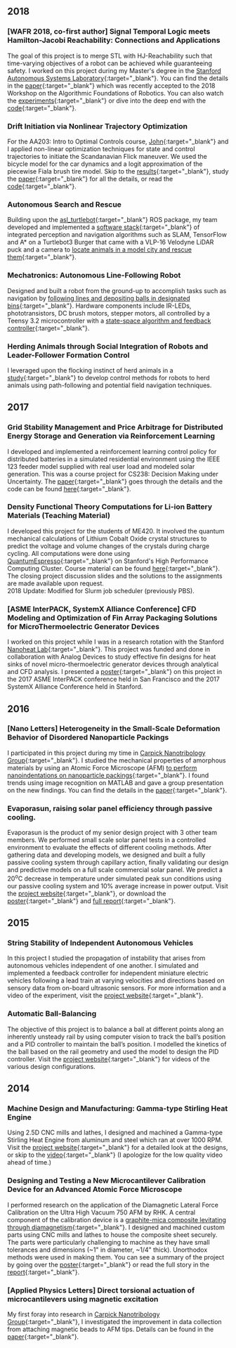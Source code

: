 ## 2018
### [WAFR 2018, co-first author] Signal Temporal Logic meets Hamilton-Jacobi Reachability: Connections and Applications
The goal of this project is to merge STL with HJ-Reachability such that time-varying objectives of a robot can be achieved while guaranteeing safety. I worked on this project during my Master's degree in the [Stanford Autonomous Systems Laboratory](http://asl.stanford.edu/){:target="_blank"}. You can find the details in the [paper](http://asl.stanford.edu/wp-content/papercite-data/pdf/Chen.Tam.Livingston.Pavone.WAFR18.pdf){:target="_blank"} which was recently accepted to the 2018 Workshop on the Algorithmic Foundations of Robotics. You can also watch the [experiments](https://www.youtube.com/watch?v=SI4bbBVkcgs&t=2s){:target="_blank"} or dive into the deep end with the [code](https://github.com/StanfordASL/stlhj){:target="_blank"}.

### Drift Initiation via Nonlinear Trajectory Optimization
For the AA203: Intro to Optimal Controls course, [John](https://github.com/JohnHaTrick){:target="_blank"} and I applied non-linear optimization techniques for state and control trajectories to initiate the Scandanavian Flick maneuver. We used the bicycle model for the car dynamics and a logit approximation of the piecewise Fiala brush tire model. Skip to the [results](https://youtu.be/JB334BDw6gY){:target="_blank"}, study the [paper](https://github.com/qizhantam/portfolio/blob/master/docs/papers/Alsterda_Tam.pdf){:target="_blank"} for all the details, or read the [code](https://github.com/JohnHaTrick/AA203){:target="_blank"}.

### Autonomous Search and Rescue 
Building upon the [asl_turtlebot](https://github.com/StanfordASL/asl_turtlebot){:target="_blank"} ROS package, my team developed and implemented a [software stack](https://github.com/qizhantam/asl_turtlebot/tree/project){:target="_blank"} of integrated perception and navigation algorithms such as SLAM, TensorFlow and A* on a Turtlebot3 Burger that came with a VLP-16 Velodyne LiDAR puck and a camera to [locate animals in a model city and rescue them](https://youtu.be/3CHbzuHkM34){:target="_blank"}.

### Mechatronics: Autonomous Line-Following Robot 
Designed and built a robot from the ground-up to accomplish tasks such as navigation by [following lines and depositing balls in designated bins](https://youtu.be/KClaUtPyq60){:target="_blank"}. Hardware components include IR-LEDs, phototransistors, DC brush motors, stepper motors, all controlled by a Teensy 3.2 microcontroller with a [state-space algorithm and feedback controller](https://github.com/srharris91/ME210_CowShots){:target="_blank"}.

### Herding Animals through Social Integration of Robots and Leader-Follower Formation Control
I leveraged upon the flocking instinct of herd animals in a [study](https://github.com/qizhantam/portfolio/blob/master/docs/papers/AA277_FinalPaper_QizhanTam.pdf){:target="_blank"} to develop control methods for robots to herd animals using path-following and potential field navigation techniques.

## 2017
### Grid Stability Management and Price Arbitrage for Distributed Energy Storage and Generation via Reinforcement Learning
I developed and implemented a reinforcement learning control policy for distributed batteries in a simulated residential environment using the IEEE 123 feeder model supplied with real user load and modeled solar generation. This was a course project for CS238: Decision Making under Uncertainty. The [paper](https://github.com/qizhantam/CS238_GridStability_ReinforcementLearning/blob/master/CS238_Course_Paper.pdf){:target="_blank"} goes through the details and the code can be found [here](https://github.com/qizhantam/CS238_GridStability_ReinforcementLearning){:target="_blank"}.

### Density Functional Theory Computations for Li-ion Battery Materials (Teaching Material)
I developed this project for the students of ME420. It involved the quantum mechanical calculations of Lithium Cobalt Oxide crystal structures to predict the voltage and volume changes of the crystals during charge cycling. All computations were done using [QuantumEspresso](https://www.quantum-espresso.org/){:target="_blank"} on Stanford's High Performance Computing Cluster. Course material can be found [here](https://github.com/qizhantam/ME420_DensityFunctionalTheory_LiBattery){:target="_blank"}. The closing project discussion slides and the solutions to the assignments are made available upon request.  
2018 Update: Modified for Slurm job scheduler (previously PBS).

### [ASME InterPACK, SystemX Alliance Conference] CFD Modeling and Optimization of Fin Array Packaging Solutions for MicroThermoelectric Generator Devices 
I worked on this project while I was in a research rotation with the Stanford [Nanoheat Lab](https://nanoheat.stanford.edu/){:target="_blank"}. This project was funded and done in collaboration with Analog Devices to study effective fin designs for heat sinks of novel micro-thermoelectric generator devices through analytical and CFD analysis. I presented a [poster](https://github.com/qizhantam/portfolio/blob/master/docs/papers/Interpack2017%20v4.pdf){:target="_blank"} on this project in the 2017 ASME InterPACK conference held in San Francisco and the 2017 SystemX Alliance Conference held in Stanford.

## 2016
### [Nano Letters] Heterogeneity in the Small-Scale Deformation Behavior of Disordered Nanoparticle Packings  
I participated in this project during my time in [Carpick Nanotribology Group](https://carpick.seas.upenn.edu){:target="_blank"}. I studied the mechanical properties of amorphous materials by using an Atomic Force Microscope (AFM) [to perform nanoindentations on nanoparticle packings](https://i.imgur.com/xXeFftD.gif){:target="_blank"}. I found trends using image recognition on MATLAB and gave a group presentation on the new findings. You can find the details in the [paper](https://pubs.acs.org/doi/abs/10.1021/acs.nanolett.5b05319){:target="_blank"}.

### Evaporasun, raising solar panel efficiency through passive cooling.
Evaporasun is the product of my senior design project with 3 other team members. We performed small scale solar panel tests in a controlled environment to evaluate the effects of different cooling methods. After gathering data and developing models, we designed and built a fully passive cooling system through capillary action, finally validating our design and predictive models on a full scale commercial solar panel. We predict a 20<sup>o</sup>C decrease in temperature under simulated peak sun conditions using our passive cooling system and 10% average increase in power output. Visit the [project website](https://tamqizhan.wixsite.com/portfolio/project-evaporasun){:target="_blank"}, or download the [poster](https://github.com/qizhantam/portfolio/blob/master/docs/papers/TransluSun_poster-6-page-001.jpg){:target="_blank"} and [full report](https://github.com/qizhantam/portfolio/blob/master/docs/papers/TransluSun_finalReport.pdf){:target="_blank"}.

## 2015
### String Stability of Independent Autonomous Vehicles
In this project I studied the propagation of instability that arises from autonomous vehicles independent of one another. I simulated and implemented a feedback controller for independent miniature electric vehicles following a lead train at varying velocities and directions based on sensory data from on-board ultrasonic sensors. For more information and a video of the experiment, visit the [project website](https://tamqizhan.wixsite.com/portfolio/project-train-chain){:target="_blank"}.

### Automatic Ball-Balancing
The objective of this project is to balance a ball at different points along an inherently unsteady rail by using computer vision to track the ball’s position and a PID controller to maintain the ball’s position. I modelled the kinetics of the ball based on the rail geometry and used the model to design the PID controller. Visit the [project website](https://tamqizhan.wixsite.com/portfolio/project-ball-balancing-act){:target="_blank"} for videos of the various design configurations.

## 2014
### Machine Design and Manufacturing: Gamma-type Stirling Heat Engine
Using 2.5D CNC mills and lathes, I designed and machined a Gamma-type Stirling Heat Engine from aluminum and steel which ran at over 1000 RPM. Visit the [project website](https://tamqizhan.wixsite.com/portfolio/project-beta-type-stirling-heat-eng){:target="_blank"} for a detailed look at the designs, or skip to the [video](https://www.youtube.com/watch?v=--OT9Ku7soA){:target="_blank"} (I apologize for the low quality video ahead of time.)

### Designing and Testing a New Microcantilever Calibration Device for an Advanced Atomic Force Microscope 
I performed research on the application of the Diamagnetic Lateral Force Calibration on the Ultra High Vacuum 750 AFM by RHK. A central component of the calibration device is a [graphite-mica composite levitating through diamagnetism](https://youtu.be/k_1TMDkXIWw){:target="_blank"}. I designed and machined custom parts using CNC mills and lathes to house the composite sheet securely. The parts were particularly challenging to machine as they have small tolerances and dimensions (~1" in diameter, ~1/4" thick). Unorthodox methods were used in making them. You can see a summary of the project by going over the
[poster](https://github.com/qizhantam/portfolio/blob/master/docs/papers/Qizhan_Poster_7.30-1.jpg){:target="_blank"} or read the full story in the [report](https://github.com/qizhantam/portfolio/blob/master/docs/papers/Littlejohn_report.pdf){:target="_blank"}.

### [Applied Physics Letters] Direct torsional actuation of microcantilevers using magnetic excitation
My first foray into research in [Carpick Nanotribology Group](https://carpick.seas.upenn.edu){:target="_blank"}, I investigated the improvement in data collection from attaching magnetic beads to AFM tips. Details can be found in the [paper](https://aip.scitation.org/doi/citedby/10.1063/1.4894737){:target="_blank"}.


